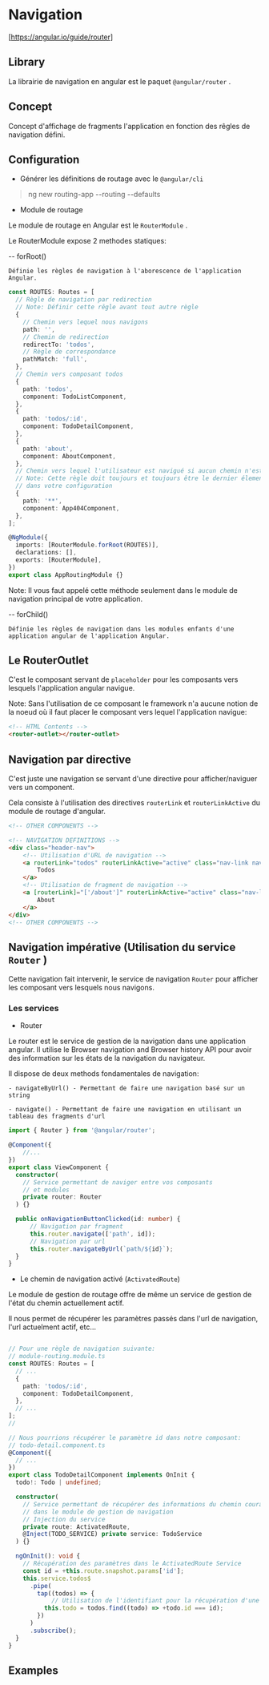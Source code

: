 # Navigation

[https://angular.io/guide/router]

## Library

La librairie de navigation en angular est le paquet `@angular/router` .

## Concept

Concept d'affichage de fragments l'application en fonction des rêgles de navigation défini.

## Configuration

* Générer les définitions de routage avec le `@angular/cli`

> ng new routing-app --routing --defaults

* Module de routage

Le module de routage en Angular est le `RouterModule` .

Le RouterModule expose 2 methodes statiques:

-- forRoot()

    Définie les règles de navigation à l'aborescence de l'application Angular.

```ts
const ROUTES: Routes = [
  // Règle de navigation par redirection
  // Note: Définir cette rêgle avant tout autre règle
  {
    // Chemin vers lequel nous navigons
    path: '',
    // Chemin de redirection
    redirectTo: 'todos',
    // Règle de correspondance
    pathMatch: 'full',
  },
  // Chemin vers composant todos
  {
    path: 'todos',
    component: TodoListComponent,
  },
  {
    path: 'todos/:id',
    component: TodoDetailComponent,
  },
  {
    path: 'about',
    component: AboutComponent,
  },
  // Chemin vers lequel l'utilisateur est navigué si aucun chemin n'est correspondant
  // Note: Cette règle doit toujours et toujours être le dernier élement
  // dans votre configuration
  {
    path: '**',
    component: App404Component,
  },
];

@NgModule({
  imports: [RouterModule.forRoot(ROUTES)],
  declarations: [],
  exports: [RouterModule],
})
export class AppRoutingModule {}
```

Note: Il vous faut appelé cette méthode seulement dans le module de navigation principal de votre application.

-- forChild()

    Définie les règles de navigation dans les modules enfants d'une application angular de l'application Angular.

## Le RouterOutlet

C'est le composant servant de `placeholder` pour les composants vers lesquels l'application angular navigue.

Note: Sans l'utilisation de ce composant le framework n'a aucune notion de la noeud où il faut placer le composant vers lequel l'application navigue:

```html
<!-- HTML Contents -->
<router-outlet></router-outlet>
```

## Navigation par directive

C'est juste une navigation se servant d'une directive pour afficher/naviguer vers un component.

Cela consiste à l'utilisation des directives `routerLink` et `routerLinkActive` du module de routage d'angular.

```html
<!-- OTHER COMPONENTS -->

<!-- NAVIGATION DEFINITIONS -->
<div class="header-nav">
    <!-- Utilisation d'URL de navigation -->
    <a routerLink="todos" routerLinkActive="active" class="nav-link nav-text">
        Todos
    </a>
    <!-- Utilisation de fragment de navigation -->
    <a [routerLink]="['/about']" routerLinkActive="active" class="nav-link nav-text">
        About
    </a>
</div>
<!-- OTHER COMPONENTS -->
```

## Navigation impérative (Utilisation du service `Router` )

Cette navigation fait intervenir, le service de navigation `Router` pour afficher les composant vers lesquels nous navigons.

### Les services

* Router

Le router est le service de gestion de la navigation dans une application angular. Il utilise le Browser navigation and Browser history API pour avoir des information sur les états de la navigation du navigateur.

Il dispose de deux methods fondamentales de navigation:

    - navigateByUrl() - Permettant de faire une navigation basé sur un string

    - navigate() - Permettant de faire une navigation en utilisant un tableau des fragments d'url

```ts
import { Router } from '@angular/router';

@Component({
    //...
})
export class ViewComponent {
  constructor(
    // Service permettant de naviger entre vos composants
    // et modules
    private router: Router
  ) {}

  public onNavigationButtonClicked(id: number) {
      // Navigation par fragment
      this.router.navigate(['path', id]);
      // Navigation par url
      this.router.navigateByUrl(`path/${id}`);
  }
}
```

* Le chemin de navigation activé (`ActivatedRoute`)

Le module de gestion de routage offre de même un service de gestion de l'état du chemin actuellement actif.

Il nous permet de récupérer les paramètres passés dans l'url de navigation, l'url actuelment actif, etc...

```ts

// Pour une règle de navigation suivante:
// module-routing.module.ts
const ROUTES: Routes = [
  // ...
  {
    path: 'todos/:id',
    component: TodoDetailComponent,
  },
  // ...
];
// 

// Nous pourrions récupérer le paramètre id dans notre composant:
// todo-detail.component.ts
@Component({
  // ...
})
export class TodoDetailComponent implements OnInit {
  todo!: Todo | undefined;

  constructor(
    // Service permettant de récupérer des informations du chemin courant
    // dans le module de gestion de navigation
    // Injection du service
    private route: ActivatedRoute,
    @Inject(TODO_SERVICE) private service: TodoService
  ) {}

  ngOnInit(): void {
    // Récupération des paramètres dans le ActivatedRoute Service
    const id = +this.route.snapshot.params['id'];
    this.service.todos$
      .pipe(
        tap((todos) => {
            // Utilisation de l'identifiant pour la récupération d'une tâche
          this.todo = todos.find((todo) => +todo.id === id);
        })
      )
      .subscribe();
  }
}

```

## Examples
